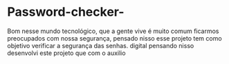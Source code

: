 # Password-checker-
Bom nesse mundo tecnológico, que a gente vive é muito comum ficarmos preocupados com nossa segurança, pensado nisso esse projeto tem como objetivo verificar a segurança das senhas.  digital pensando nisso desenvolvi este projeto que com o auxilio  
